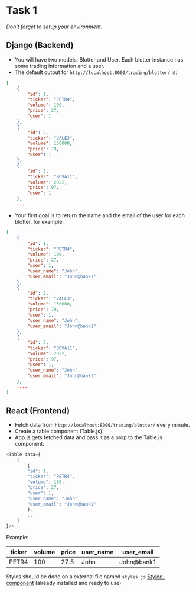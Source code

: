 # Task 1
_Don't forget to setup your environment._

## Django (Backend)

- You will have two models: Blotter and User. Each blotter instance has some trading information and a user.
- The default output for `http://localhost:8000/trading/blotter/` is:

```json
[
    {
        "id": 1,
        "ticker": "PETR4",
        "volume": 100,
        "price": 27,
        "user": 1
    },
    {
        "id": 2,
        "ticker": "VALE3",
        "volume": 150000,
        "price": 79,
        "user": 1
    },
    {
        "id": 3,
        "ticker": "BOVA11",
        "volume": 2022,
        "price": 97,
        "user": 1
    },
    ...
```

- Your first goal is to return the name and the email of the user for each blotter, for example:

```json
[
    {
        "id": 1,
        "ticker": "PETR4",
        "volume": 100,
        "price": 27,
        "user": 1,
        "user_name": "John",
        "user_email": "John@bank1"
    },
    {
        "id": 2,
        "ticker": "VALE3",
        "volume": 150000,
        "price": 79,
        "user": 1,
        "user_name": "John",
        "user_email": "John@bank1"
    },
    {
        "id": 3,
        "ticker": "BOVA11",
        "volume": 2022,
        "price": 97,
        "user": 1,
        "user_name": "John",
        "user_email": "John@bank1"
    },
    ....
]
```

## React (Frontend)

- Fetch data from `http://localhost:8000/trading/blotter/` every minute.
- Create a table component (Table.js).
- App.js gets fetched data and pass it as a prop to the Table.js component:
```js
<Table data={
	[
		{
        "id": 1,
        "ticker": "PETR4",
        "volume": 100,
        "price": 27,
        "user": 1,
        "user_name": "John",
        "user_email": "John@bank1"
	    },
	    ...
	]
}/>
```

Example:

ticker | volume | price | user_name | user_email
--- | --- | --- | --- | ---
PETR4 | 100 | 27.5 | John | John@bank1


Styles should be done on a external file named `styles.js`  [Styled-component](https://styled-components.com/) (already installed and ready to use)


